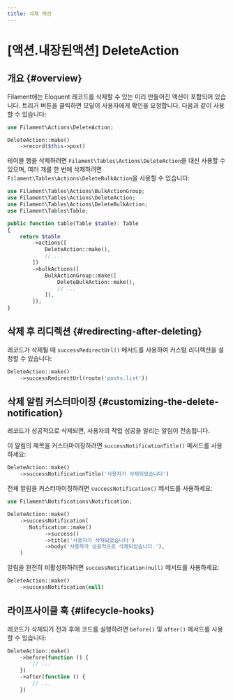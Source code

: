 ```yaml
---
title: 삭제 액션
---
```

# [액션.내장된액션] DeleteAction
## 개요 {#overview}

Filament에는 Eloquent 레코드를 삭제할 수 있는 미리 만들어진 액션이 포함되어 있습니다. 트리거 버튼을 클릭하면 모달이 사용자에게 확인을 요청합니다. 다음과 같이 사용할 수 있습니다:

```php
use Filament\Actions\DeleteAction;

DeleteAction::make()
    ->record($this->post)
```

테이블 행을 삭제하려면 `Filament\Tables\Actions\DeleteAction`을 대신 사용할 수 있으며, 여러 개를 한 번에 삭제하려면 `Filament\Tables\Actions\DeleteBulkAction`을 사용할 수 있습니다:

```php
use Filament\Tables\Actions\BulkActionGroup;
use Filament\Tables\Actions\DeleteAction;
use Filament\Tables\Actions\DeleteBulkAction;
use Filament\Tables\Table;

public function table(Table $table): Table
{
    return $table
        ->actions([
            DeleteAction::make(),
            // ...
        ])
        ->bulkActions([
            BulkActionGroup::make([
                DeleteBulkAction::make(),
                // ...
            ]),
        ]);
}
```

## 삭제 후 리디렉션 {#redirecting-after-deleting}

레코드가 삭제될 때 `successRedirectUrl()` 메서드를 사용하여 커스텀 리디렉션을 설정할 수 있습니다:

```php
DeleteAction::make()
    ->successRedirectUrl(route('posts.list'))
```

## 삭제 알림 커스터마이징 {#customizing-the-delete-notification}

레코드가 성공적으로 삭제되면, 사용자의 작업 성공을 알리는 알림이 전송됩니다.

이 알림의 제목을 커스터마이징하려면 `successNotificationTitle()` 메서드를 사용하세요:

```php
DeleteAction::make()
    ->successNotificationTitle('사용자가 삭제되었습니다')
```

전체 알림을 커스터마이징하려면 `successNotification()` 메서드를 사용하세요:

```php
use Filament\Notifications\Notification;

DeleteAction::make()
    ->successNotification(
       Notification::make()
            ->success()
            ->title('사용자가 삭제되었습니다')
            ->body('사용자가 성공적으로 삭제되었습니다.'),
    )
```

알림을 완전히 비활성화하려면 `successNotification(null)` 메서드를 사용하세요:

```php
DeleteAction::make()
    ->successNotification(null)
```

## 라이프사이클 훅 {#lifecycle-hooks}

레코드가 삭제되기 전과 후에 코드를 실행하려면 `before()` 및 `after()` 메서드를 사용할 수 있습니다:

```php
DeleteAction::make()
    ->before(function () {
        // ...
    })
    ->after(function () {
        // ...
    })
```
